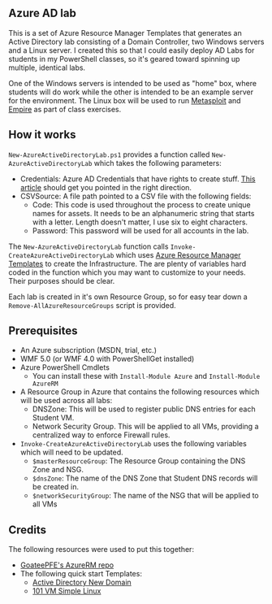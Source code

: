 ## Azure AD lab
This is a set of Azure Resource Manager Templates that generates an Active Directory lab consisting of a Domain Controller, two Windows servers and a Linux server. I created this so that I could easily deploy AD Labs for students in my PowerShell classes, so it's geared toward spinning up multiple, identical labs. 

One of the Windows servers is intended to be used as "home" box, where students will do work while the other is intended to be an example server for the environment. The Linux box will be used to run [Metasploit](https://www.metasploit.com/) and [Empire](https://github.com/adaptivethreat/Empire) as part of class exercises.

## How it works
`New-AzureActiveDirectoryLab.ps1` provides a function called `New-AzureActiveDirectoryLab` which takes the following parameters:
* Credentials: Azure AD Credentials that have rights to create stuff. [This article](https://blogs.technet.microsoft.com/orchestrator/2016/06/06/how-to-setup-and-configure-microsoft-azure-automation-runbooks/) should get you pointed in the right direction.
* CSVSource: A file path pointed to a CSV file with the following fields:
    - Code: This code is used throughout the process to create unique names for assets. It needs to be an alphanumeric string that starts with a letter. Length doesn't matter, I use six to eight characters.
    - Password: This password will be used for all accounts in the lab.

The `New-AzureActiveDirectoryLab` function calls `Invoke-CreateAzureActiveDirectoryLab` which uses [Azure Resource Manager Templates](https://azure.microsoft.com/en-us/documentation/articles/resource-group-authoring-templates/) to create the Infrastructure. The are plenty of variables hard coded in the function which you may want to customize to your needs. Their purposes should be clear.

Each lab is created in it's own Resource Group, so for easy tear down a `Remove-AllAzureResourceGroups` script is provided.

## Prerequisites
* An Azure subscription (MSDN, trial, etc.)
* WMF 5.0 (or WMF 4.0 with PowerShellGet installed)
* Azure PowerShell Cmdlets
    - You can install these with `Install-Module Azure` and `Install-Module AzureRM`
* A Resource Group in Azure that contains the following resources which will be used across all labs:
    - DNSZone: This will be used to register public DNS entries for each Student VM. 
    - Network Security Group. This will be applied to all VMs, providing a centralized way to enforce Firewall rules.
* `Invoke-CreateAzureActiveDirectoryLab` uses the following variables which will need to be updated.
    - `$masterResourceGroup`: The Resource Group containing the DNS Zone and NSG.
    - `$dnsZone`: The name of the DNS Zone that Student DNS records will be created in.
    - `$networkSecurityGroup`: The name of the NSG that will be applied to all VMs

## Credits
The following resources were used to put this together:

* [GoateePFE's AzureRM repo](https://github.com/GoateePFE/AzureRM/tree/master/active-directory-new-domain-with-data)
* The following quick start Templates:
    - [Active Directory New Domain](https://github.com/GoateePFE/AzureRM/tree/master/active-directory-new-domain-with-data)
    - [101 VM Simple Linux](https://github.com/Azure/azure-quickstart-templates/tree/master/101-vm-simple-linux)
    
